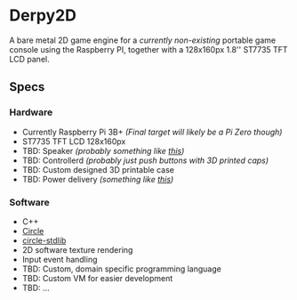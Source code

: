 # Derpy2D

A bare metal 2D game engine for a *currently non-existing* portable game console
using the Raspberry PI, together with a 128x160px 1.8'' ST7735 TFT LCD panel.

## Specs

### Hardware

 - Currently Raspberry Pi 3B+ *(Final target will likely be a Pi Zero though)*
 - ST7735 TFT LCD 128x160px
 - TBD: Speaker *(probably something like [this](https://www.adafruit.com/product/3885))*
 - TBD: Controllerd *(probably just push buttons with 3D printed caps)*
 - TBD: Custom designed 3D printable case
 - TBD: Power delivery *(something like [this](https://hackaday.io/project/164733-pisugar-battery-for-raspberry-pi-zero))*


### Software

 - C++
 - [Circle](https://github.com/rsta2/circle)
 - [circle-stdlib](https://github.com/smuehlst/circle-stdlib)
 - 2D software texture rendering
 - Input event handling
 - TBD: Custom, domain specific programming language
 - TBD: Custom VM for easier development
 - TBD: ...
